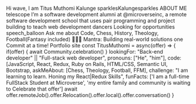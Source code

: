 # 
Hi wave, I am Titus Muthomi Kalunge sparklesKalungesparkles
ABOUT ME
telescope I’m a software development alumni at @microverseinc, a remote software development school that uses pair programming and project building to teach web development
dancers Looking for opportunities
speech_balloon Ask me about Code, Chess, History, Theology, Football(Fantasy included)
💆🏿‍♀️ Mantra: Building real-world solutions one Commit at a time!
Portfolio site
const TitusMuthomi = async(offer) => {
  if(offer) {
    await Community.celebration()
  }
  lookingFor: "Back-end developer" || "Full-stack web developer",
  pronouns: ["He", "him"],
  code: [JavaScript, React, Redux, Ruby on Rails, HTML/CSS, Semantic UI, Bootstrap,
  askMeAbout: [Chess, Theology, Football, FFM],
  challenge: "I am learning to learn. Honing my React|Redux Skills",
  funFacts: ['I am a full-time FullStack Student at Microverse', 
  'my entire family and community is waiting to Celebrate that offer']
  await offer.remoteJob().offer.Relocation().offer.local().offer.conversation()
}
